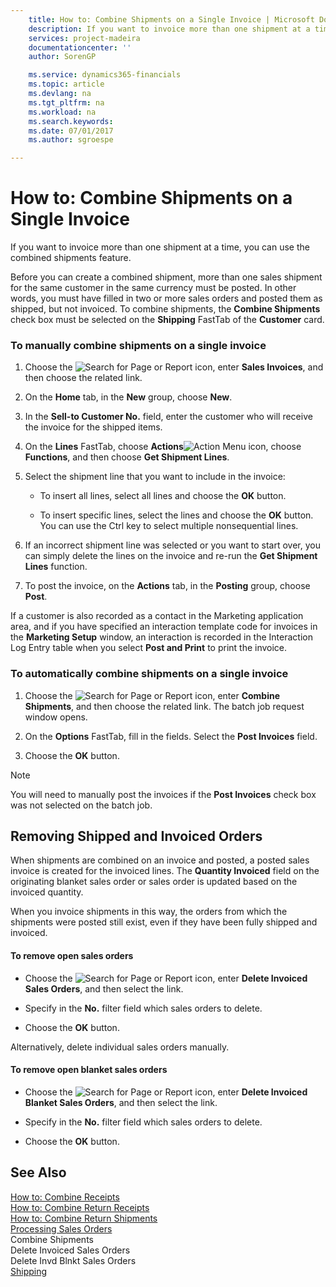 ```yaml
---
    title: How to: Combine Shipments on a Single Invoice | Microsoft Docs
    description: If you want to invoice more than one shipment at a time, you can use the combined shipments feature.
    services: project-madeira
    documentationcenter: ''
    author: SorenGP

    ms.service: dynamics365-financials
    ms.topic: article
    ms.devlang: na
    ms.tgt_pltfrm: na
    ms.workload: na
    ms.search.keywords:
    ms.date: 07/01/2017
    ms.author: sgroespe

---
```

# How to: Combine Shipments on a Single Invoice
If you want to invoice more than one shipment at a time, you can use the combined shipments feature.  
  
 Before you can create a combined shipment, more than one sales shipment for the same customer in the same currency must be posted. In other words, you must have filled in two or more sales orders and posted them as shipped, but not invoiced. To combine shipments, the **Combine Shipments** check box must be selected on the **Shipping** FastTab of the **Customer** card.  
  
### To manually combine shipments on a single invoice  
  
1.  Choose the ![Search for Page or Report](media/ui-search/search_small.png "Search for Page or Report icon") icon, enter **Sales Invoices**, and then choose the related link.  
  
2.  On the **Home** tab, in the **New** group, choose **New**.  
  
3.  In the **Sell-to Customer No.** field, enter the customer who will receive the invoice for the shipped items.  
  
4.  On the **Lines** FastTab, choose **Actions**![Action Menu icon](../media/actionmenuicon.png "actionMenuIcon"), choose **Functions**, and then choose **Get Shipment Lines**.  
  
5.  Select the shipment line that you want to include in the invoice:  
  
    -   To insert all lines, select all lines and choose the **OK** button.  
  
    -   To insert specific lines, select the lines and choose the **OK** button. You can use the Ctrl key to select multiple nonsequential lines.  
  
6.  If an incorrect shipment line was selected or you want to start over, you can simply delete the lines on the invoice and re-run the **Get Shipment Lines** function.  
  
7.  To post the invoice, on the **Actions** tab, in the **Posting** group, choose **Post**.  
  
 If a customer is also recorded as a contact in the Marketing application area, and if you have specified an interaction template code for invoices in the   **Marketing Setup** window, an interaction is recorded in the Interaction Log Entry table when you select **Post and Print** to print the invoice.  
  
### To automatically combine shipments on a single invoice  
  
1.  Choose the ![Search for Page or Report](media/ui-search/search_small.png "Search for Page or Report icon") icon, enter **Combine Shipments**, and then choose the related link. The batch job request window opens.  
  
2.  On the **Options** FastTab, fill in the fields. Select the **Post Invoices** field.  
  
3.  Choose the **OK** button.  
  
> [!NOTE]  
>  You will need to manually post the invoices if the **Post Invoices** check box was not selected on the batch job.  
  
## Removing Shipped and Invoiced Orders  
 When shipments are combined on an invoice and posted, a posted sales invoice is created for the invoiced lines. The **Quantity Invoiced** field on the originating blanket sales order or sales order is updated based on the invoiced quantity.  
  
 When you invoice shipments in this way, the orders from which the shipments were posted still exist, even if they have been fully shipped and invoiced.  
  
#### To remove open sales orders  
  
-   Choose the ![Search for Page or Report](media/ui-search/search_small.png "Search for Page or Report icon") icon, enter **Delete Invoiced Sales Orders**, and then select the link.  
  
-   Specify in the **No.** filter field which sales orders to delete.  
  
-   Choose the **OK** button.  
  
 Alternatively, delete individual sales orders manually.  
  
#### To remove open blanket sales orders  
  
-   Choose the ![Search for Page or Report](media/ui-search/search_small.png "Search for Page or Report icon") icon, enter **Delete Invoiced Blanket Sales Orders**, and then select the link.  
  
-   Specify in the **No.** filter field which sales orders to delete.  
  
-   Choose the **OK** button.  
  
## See Also  
 [How to: Combine Receipts](../how-to-combine-receipts.md)   
 [How to: Combine Return Receipts](../how-to-combine-return-receipts.md)   
 [How to: Combine Return Shipments](../how-to-combine-return-shipments.md)   
 [Processing Sales Orders](../processing-sales-orders.md)   
 Combine Shipments   
 Delete Invoiced Sales Orders   
 Delete Invd Blnkt Sales Orders   
 [Shipping](../Shipping.md)